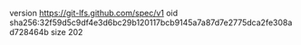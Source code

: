 version https://git-lfs.github.com/spec/v1
oid sha256:32f59d5c9df4e3d6bc29b120117bcb9145a7a87d7e2775dca2fe308ad728464b
size 202
